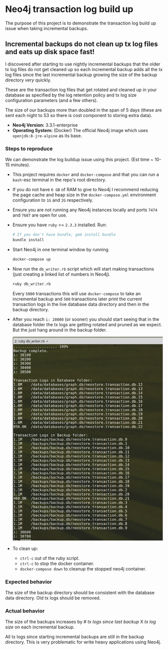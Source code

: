 # Neo4j transaction log build up

The purpose of this project is to demonstrate the transaction log build up issue when taking incremental backups.

## Incremental backups do not clean up tx log files and eats up disk space fast!

I discovered after starting to use nightly incremental backups that the older tx log files do not get cleaned up
so each incremental backup adds all the tx log files since the last incremental backup growing the size of the backup directory _very_ quickly.

These are the transaction log files that get rotated and cleaned up in your database as specified by the log retention policy and tx log size configuration parameters (and a few others).

The size of our backups more than doubled in the span of 5 days (these are sent each night to S3 so there is cost component to storing extra data).

* **Neo4j Version:** 3.3.1-enterprise
* **Operating System:** (Docker) The official Neo4j image which uses `openjdk:8-jre-alpine` as its base.

### Steps to reproduce

We can demonstrate the log buildup issue using this project. (Est time ~ 10-15 minutes).

* This project requires `docker` and `docker-compose` and that you can run a `bash`-esc terminal in the repo's root directory.

* If you do not have `6 GB` of RAM to give to Neo4j I recommend reducing the page cache and heap size in
the `docker-compose.yml` environment configuration to `1G` and `2G` respectively.

* Ensure you are not running any Neo4j instances locally and ports `7474` and `7687` are open for use.

* Ensure you have `ruby` >= `2.3.3` installed. Run:
    ```sh
    # If you don't have bundle, gem install bundle
    bundle install
    ```

* Start Neo4j in one terminal window by running
    ```sh
    docker-compose up
    ```

* Now run the `db_writer.rb` script which will start making transactions (just creating a linked list of numbers in Neo4j).

    ```sh
    ruby db_writer.rb
    ```

    Every `5000` transactions this will use `docker-compose` to take an incremental backup and `500` transactions later print the current transaction logs in the live database data directory and then in the backup directory.

* After you reach `i: 20000` (or sooner) you should start seeing that in the database folder the tx logs are getting rotated and pruned as we expect. But the just hang around in the backup folder.

    ![log build up](./log_build_up.png)

* To clean up:
  * `ctrl-c` out of the ruby script.
  * `ctrl-c` to stop the docker container.
  * `docker-compose down` to cleanup the stopped neo4j container.

### Expected behavior
The size of the backup directory should be consistent with the database data directory. Old tx logs should be removed.

### Actual behavior
The size of the backups increases by _# tx logs since last backup_ X _tx log size_ on each incremental backup.

All tx logs since starting incremental backups are still in the backup directory. This is very problematic for write heavy applications using Neo4j.
